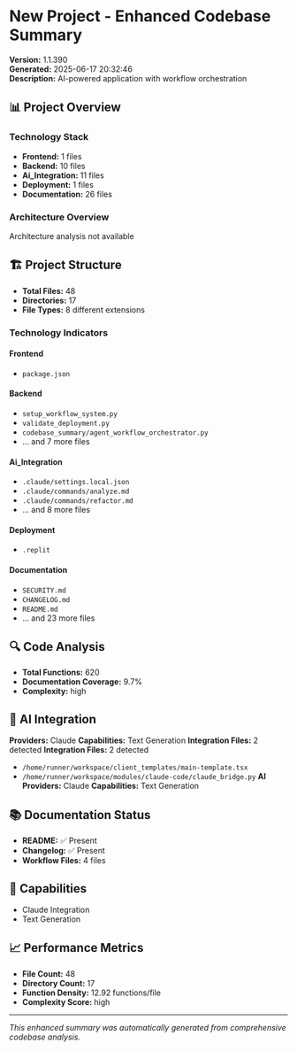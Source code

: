 # New Project - Enhanced Codebase Summary

**Version:** 1.1.390  
**Generated:** 2025-06-17 20:32:46  
**Description:** AI-powered application with workflow orchestration

## 📊 Project Overview

### Technology Stack
- **Frontend:** 1 files
- **Backend:** 10 files
- **Ai_Integration:** 11 files
- **Deployment:** 1 files
- **Documentation:** 26 files

### Architecture Overview
Architecture analysis not available

## 🏗 Project Structure

- **Total Files:** 48
- **Directories:** 17
- **File Types:** 8 different extensions

### Technology Indicators

#### Frontend
- `package.json`

#### Backend
- `setup_workflow_system.py`
- `validate_deployment.py`
- `codebase_summary/agent_workflow_orchestrator.py`
- ... and 7 more files

#### Ai_Integration
- `.claude/settings.local.json`
- `.claude/commands/analyze.md`
- `.claude/commands/refactor.md`
- ... and 8 more files

#### Deployment
- `.replit`

#### Documentation
- `SECURITY.md`
- `CHANGELOG.md`
- `README.md`
- ... and 23 more files

## 🔍 Code Analysis

- **Total Functions:** 620
- **Documentation Coverage:** 9.7%
- **Complexity:** high

## 🤖 AI Integration

**Providers:** Claude
**Capabilities:** Text Generation
**Integration Files:** 2 detected
**Integration Files:** 2 detected
- `/home/runner/workspace/client_templates/main-template.tsx`
- `/home/runner/workspace/modules/claude-code/claude_bridge.py`
**AI Providers:** Claude
**Capabilities:** Text Generation

## 📚 Documentation Status

- **README:** ✅ Present
- **Changelog:** ✅ Present
- **Workflow Files:** 4 files

## 🚀 Capabilities

- Claude Integration
- Text Generation

## 📈 Performance Metrics

- **File Count:** 48
- **Directory Count:** 17
- **Function Density:** 12.92 functions/file
- **Complexity Score:** high

---

*This enhanced summary was automatically generated from comprehensive codebase analysis.*
